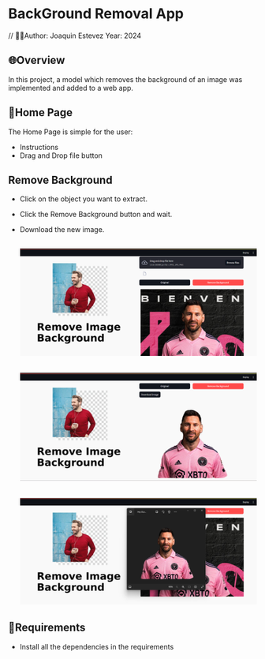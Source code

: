 # BackGround Removal App
// 👨‍💻Author: Joaquin Estevez Year: 2024






## 🌐Overview 

In this project, a model which removes the background of an image was implemented and added to a web app.
## 🤲Home Page

The Home Page is simple for the user:
- Instructions
- Drag and Drop file button

## Remove Background 
- Click on the object you want to extract.
- Click the Remove Background button and wait.
- Download the new image.

  ## ![Captura de pantalla 2024-01-10 192402](https://github.com/JOAQUINESTEVEZ/BackGround_Removal_App/blob/main/bgr/loadimg.png)
  ## ![Captura de pantalla 2024-01-10 192402](https://github.com/JOAQUINESTEVEZ/BackGround_Removal_App/blob/main/bgr/removed.png)
  ## ![Captura de pantalla 2024-01-10 192402](https://github.com/JOAQUINESTEVEZ/BackGround_Removal_App/blob/main/bgr/download.png)


## 🔧Requirements
- Install all the dependencies in the requirements
